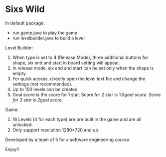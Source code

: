 # Sixs Wild
In default package: 
- run game.java to play the game
- run levelbuilder.java to build a level

Level Builder: 
1. When type is set to 4 (Release Mode), three additional buttons 
for shape, six end and start in board setting will appear. 
2. In release mode, six end and start can be set only when the shape is empty. 
3. For quick access, directly open the level text file and change the settings (not recommended).
4. Up to 100 levels can be created
5. Goal score is the score for 1 star. Score for 2 star is 1.5*goal score. Score for 3 star is 2*goal score.

Game:
1. 16 Levels (4 for each type) are pre built in the game and are all unlocked.
2. Only support resolution 1280*720 and up.

Developed by a team of 5 for a software engineering course.

Enjoy!!
